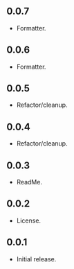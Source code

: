 ## 0.0.7

* Formatter.

## 0.0.6

* Formatter.

## 0.0.5

* Refactor/cleanup.

## 0.0.4

* Refactor/cleanup.

## 0.0.3

* ReadMe.

## 0.0.2

* License.

## 0.0.1

* Initial release.
